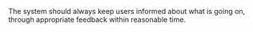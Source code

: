 The system should always keep users informed about what is going on, through appropriate feedback within reasonable time.